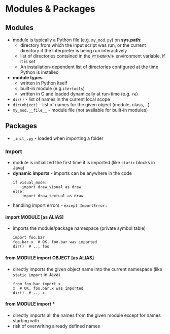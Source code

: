 # Modules & Packages

## Modules

- module is typically a Python file (e.g. `my_mod.py`) on **sys.path**:
    - directory from which the input script was run, or the current directory if the interpreter is being run interactively
    - list of directories contained in the `PYTHONPATH` environment variable, if it is set
    - An installation-dependent list of directories configured at the time Python is installed
- **module types**
    - written in Python itself
    - built-in module (e.g.`itertools`)
    - written in C and loaded dynamically at run-time (e.g. `re`)
- `dir()` - list of names in the current local scope
- `dir(object)` - list of names for the given object (module, class, ..)
- `my_mod.__file__` - module file (not available for built-in modules)

## Packages

- `_init_.py` - loaded when importing a folder

### Import

- module is initialized the first time it is imported (like `static` blocks in Java)
- **dynamic imports** - imports can be anywhere in the code
  ```python3
  if visual_mode:
      import draw_visual as draw
  else:
      import draw_textual as draw
  ```
- handling import errors - `except ImportError:`

#### import MODULE [as ALIAS]

- imports the module/package namespace (private symbol table)
  ```python3
  import foo.bar
  foo.bar.x  # OK, foo.bar was imported
  dir()  # .., foo
  ```

#### from MODULE import OBJECT [as ALIAS]

- directly imports the given object name into the current namespace (like `static import` in Java)
  ```python3
  from foo.bar import x
  x  # OK, foo.bar.x was imported
  dir()  # .., x
  ```

#### from MODULE import *

- directly imports all the names from the given module except for names starting with `_`
- risk of overwriting already defined names
